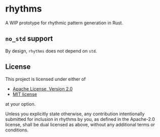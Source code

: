 # rhythms

A WIP prototype for rhythmic pattern generation in Rust.

## `no_std` support

By design, `rhythms` does not depend on `std`.

## License

This project is licensed under either of

- [Apache License, Version 2.0](https://github.com/grindcode/rhythms/blob/main/LICENSE-APACHE)
- [MIT license](https://github.com/grindcode/rhythms/blob/main/LICENSE-MIT)

at your option.

Unless you explicitly state otherwise, any contribution intentionally submitted
for inclusion in rhythms by you, as defined in the Apache-2.0 license, shall be
dual licensed as above, without any additional terms or conditions.